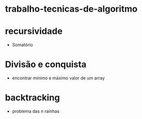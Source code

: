 # trabalho-tecnicas-de-algoritmo


# recursividade
- Somatório


# Divisão e conquista
- encontrar mínimo e máximo valor de um array

# backtracking
- problema das n rainhas

